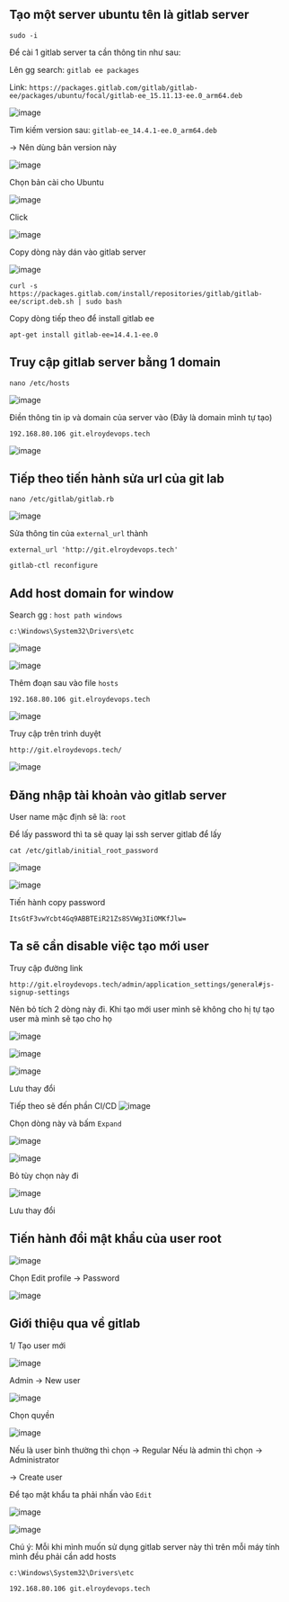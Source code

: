 ﻿## Tạo một server ubuntu tên là gitlab server

```
sudo -i
```

 Để cài 1 gitlab server ta cần thông tin như sau:

 Lên gg search: `gitlab ee packages`

 Link: `https://packages.gitlab.com/gitlab/gitlab-ee/packages/ubuntu/focal/gitlab-ee_15.11.13-ee.0_arm64.deb`

![image](https://github.com/user-attachments/assets/a041d598-dbe2-4a50-ba9a-8f9ba0089470)

Tìm kiếm version sau:  `gitlab-ee_14.4.1-ee.0_arm64.deb`

-> Nên dùng bản version này

![image](https://github.com/user-attachments/assets/44eb8b35-3707-4089-b357-46560ee39dbc)

Chọn bản cài cho Ubuntu

![image](https://github.com/user-attachments/assets/b544bb41-61fd-4801-9d1c-e006422c83a7)

Click

![image](https://github.com/user-attachments/assets/6f804a84-0b58-4aab-beab-f43ae4e8e386)

Copy dòng này dán vào gitlab server

![image](https://github.com/user-attachments/assets/85ca6430-e67c-4144-88fe-73fb9328bc69)

```
curl -s https://packages.gitlab.com/install/repositories/gitlab/gitlab-ee/script.deb.sh | sudo bash
```

Copy dòng tiếp theo để install gitlab ee

```
apt-get install gitlab-ee=14.4.1-ee.0
```

Truy cập gitlab server bằng 1 domain
-----

```
nano /etc/hosts
```

![image](https://github.com/user-attachments/assets/bd7c4f4a-1ebd-4613-a25d-930560a8bf44)

Điền thông tin ip và domain của server vào (Đây là domain mình tự tạo)

```
192.168.80.106 git.elroydevops.tech
```

![image](https://github.com/user-attachments/assets/9a920366-ab9d-41c0-9a00-afb9f875aafe)


Tiếp theo tiến hành sửa url của git lab
----------

```
nano /etc/gitlab/gitlab.rb
```

![image](https://github.com/user-attachments/assets/7ebf98b4-aed1-4d5c-a2de-1bae0836385d)

Sửa thông tin của `external_url` thành

```
external_url 'http://git.elroydevops.tech'
```

```
gitlab-ctl reconfigure
```

Add host domain for window
------
Search gg : `host path windows`

```
c:\Windows\System32\Drivers\etc
```

![image](https://github.com/user-attachments/assets/7e8abd6d-f9d8-49a7-9c9b-bc1b44e03348)

![image](https://github.com/user-attachments/assets/83e6430a-4d9d-4d4d-b6b6-7be4218ccea6)

Thêm đoạn sau vào file `hosts`

```
192.168.80.106 git.elroydevops.tech
```

![image](https://github.com/user-attachments/assets/9457bf50-f170-4a6b-af9e-3f8279a65163)

Truy cập trên trình duyệt

`http://git.elroydevops.tech/`

![image](https://github.com/user-attachments/assets/c4e941b1-13e8-4dc6-a25c-b0982d978178)

Đăng nhập tài khoản vào gitlab server
---------

User name mặc định sẽ là: `root`

Để lấy password thì ta sẽ quay lại ssh server gitlab để lấy

```
cat /etc/gitlab/initial_root_password
```

![image](https://github.com/user-attachments/assets/f96095a3-6851-48c9-bc1a-32561d49ad8d)

![image](https://github.com/user-attachments/assets/5294d8f2-8034-4a82-bfbd-1682f5c60130)

Tiến hành copy password

`ItsGtF3vwYcbt4Gq9ABBTEiR21Zs8SVWg3IiOMKfJlw=`


Ta sẽ cần disable việc tạo mới user
---------

Truy cập đường link
```
http://git.elroydevops.tech/admin/application_settings/general#js-signup-settings
```

Nên bỏ tích 2 dòng này đi. Khi tạo mới user mình sẽ không cho hị tự tạo user mà mình sẽ tạo cho họ

![image](https://github.com/user-attachments/assets/cff376fe-5af4-4950-b69a-29dca8d478fe)

![image](https://github.com/user-attachments/assets/50686b81-e54b-40ab-802b-76e05c0cfc25)

![image](https://github.com/user-attachments/assets/b6a66f04-7a23-4f2e-b06c-21e88bbfefe4)

Lưu thay đổi


Tiếp theo sẽ đến phần CI/CD
![image](https://github.com/user-attachments/assets/88c629fc-1f57-46d1-ae61-9c0bf0daaaf1)

Chọn dòng này và bấm `Expand`

![image](https://github.com/user-attachments/assets/4c2f769f-d575-4a49-bb52-c5364b804a9d)

![image](https://github.com/user-attachments/assets/66d7624c-848a-4eef-be19-1a380b511aaf)

Bỏ tùy chọn này đi

![image](https://github.com/user-attachments/assets/d9d09737-9dea-49dc-afcc-03ca2f6f3255)

Lưu thay đổi

Tiến hành đổi mật khẩu của user root
----

![image](https://github.com/user-attachments/assets/348e3011-3893-4f86-871f-7336fe27a071)

Chọn Edit profile -> Password

![image](https://github.com/user-attachments/assets/1a6e2763-e838-4c96-8a6c-bbc3479a80a7)


Giới thiệu qua về gitlab
---------

1/ Tạo user mới

![image](https://github.com/user-attachments/assets/74945c61-7bc2-41f5-994d-66bfc11e6178)

Admin -> New user

![image](https://github.com/user-attachments/assets/3e7cf872-7142-47de-8dc9-5ce0bd9b0a0b)

Chọn quyền

![image](https://github.com/user-attachments/assets/cfac03ee-e178-4adc-b5d8-a32778895f43)

Nếu là user bình thường thì chọn -> Regular
Nếu là admin thì chọn -> Administrator

-> Create user

Để tạo mật khẩu ta phải nhấn vào `Edit`

![image](https://github.com/user-attachments/assets/ded647ac-6955-4a83-b42c-69c869556c2b)

![image](https://github.com/user-attachments/assets/812d095e-fe83-4244-acd0-04e9b456a741)


Chú ý: Mỗi khi mình muốn sử dụng gitlab server này thì trên mỗi máy tính mình đều phải cần add hosts

```
c:\Windows\System32\Drivers\etc
```

```
192.168.80.106 git.elroydevops.tech
```
















